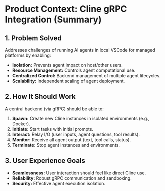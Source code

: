 # Product Context: Cline gRPC Integration (Summary)

## 1. Problem Solved
Addresses challenges of running AI agents in local VSCode for managed platforms by enabling:
*   **Isolation:** Prevents agent impact on host/other users.
*   **Resource Management:** Controls agent computational use.
*   **Centralized Control:** Backend management of multiple agent lifecycles.
*   **Scalability:** Independent scaling of agent deployment.

## 2. How It Should Work
A central backend (via gRPC) should be able to:
1.  **Spawn:** Create new Cline instances in isolated environments (e.g., Docker).
2.  **Initiate:** Start tasks with initial prompts.
3.  **Interact:** Relay I/O (user inputs, agent questions, tool results).
4.  **Monitor:** Receive all agent output (text, tool calls, status).
5.  **Terminate:** Stop agent instances and environments.

## 3. User Experience Goals
*   **Seamlessness:** User interaction should feel like direct Cline use.
*   **Reliability:** Robust gRPC communication and sandboxing.
*   **Security:** Effective agent execution isolation.
